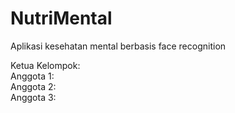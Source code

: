 # NutriMental
Aplikasi kesehatan mental berbasis face recognition

Ketua Kelompok:
<br>
Anggota 1:
<br>
Anggota 2: 
<br>
Anggota 3: 
